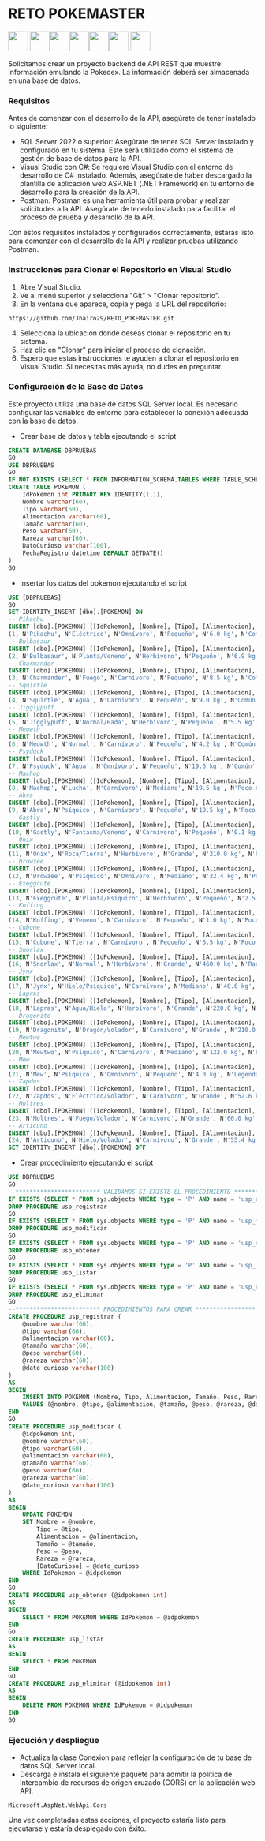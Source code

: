 # RETO POKEMASTER
<img src="https://play-lh.googleusercontent.com/uGqP7F-E_eaEwTb3hMz63MWf0YKRSK6n9INBwibBSOrGDg6B3sd-ACuqNrR312ohdQ" height="40"/> <img src="https://www.numerama.com/wp-content/uploads/2014/11/microsoftdotnet.jpg" height="40"/><img src="https://i2.wp.com/www.dotnetforall.com/wp-content/uploads/2017/02/Web-API-CORS.png?fit=560%2C315&ssl=1" height="40"/><img src="https://www.itsitio.com/wp-content/uploads/2014/06/sqlserver_0.jpg" height="40"/><img src="https://i.morioh.com/2021/08/10/7a18d28a.webp" height="40"/><img src="https://encrypted-tbn0.gstatic.com/images?q=tbn:ANd9GcSrPmNWAtnroI424NFmJBwNtUs6YIL_eVXHjA&usqp=CAU" height="40"/> <img src="https://pbs.twimg.com/media/F7xgJi7XgAAT6eA.jpg:large" height="40"/>

Solicitamos crear un proyecto backend de API REST que muestre información emulando la Pokedex. La información deberá ser almacenada en una base de datos.

### Requisitos
Antes de comenzar con el desarrollo de la API, asegúrate de tener instalado lo siguiente:
- SQL Server 2022 o superior: Asegúrate de tener SQL Server instalado y configurado en tu sistema. Este será utilizado como el sistema de gestión de base de datos para la API.
- Visual Studio con C#: Se requiere Visual Studio con el entorno de desarrollo de C# instalado. Además, asegúrate de haber descargado la plantilla de aplicación web ASP.NET (.NET Framework) en tu entorno de desarrollo para la creación de la API.
- Postman: Postman es una herramienta útil para probar y realizar solicitudes a la API. Asegúrate de tenerlo instalado para facilitar el proceso de prueba y desarrollo de la API.

Con estos requisitos instalados y configurados correctamente, estarás listo para comenzar con el desarrollo de la API y realizar pruebas utilizando Postman.
### Instrucciones para Clonar el Repositorio en Visual Studio
1. Abre Visual Studio.
2. Ve al menú superior y selecciona "Git" > "Clonar repositorio".
3. En la ventana que aparece, copia y pega la URL del repositorio:
```
https://github.com/Jhairo29/RETO_POKEMASTER.git
```
4. Selecciona la ubicación donde deseas clonar el repositorio en tu sistema.
5. Haz clic en "Clonar" para iniciar el proceso de clonación.
6. Espero que estas instrucciones te ayuden a clonar el repositorio en Visual Studio. Si necesitas más ayuda, no dudes en preguntar.

### Configuración de la Base de Datos
Este proyecto utiliza una base de datos SQL Server local. Es necesario configurar las variables de entorno para establecer la conexión adecuada con la base de datos.
- Crear base de datos y tabla ejecutando el script
```sql
CREATE DATABASE DBPRUEBAS
GO 
USE DBPRUEBAS
GO
IF NOT EXISTS (SELECT * FROM INFORMATION_SCHEMA.TABLES WHERE TABLE_SCHEMA = 'dbo' AND TABLE_NAME = 'POKEMON')
CREATE TABLE POKEMON (
    IdPokemon int PRIMARY KEY IDENTITY(1,1),
    Nombre varchar(60),
    Tipo varchar(60),
    Alimentacion varchar(60),
    Tamaño varchar(60),
    Peso varchar(60),
    Rareza varchar(60),
    DatoCurioso varchar(100),
    FechaRegistro datetime DEFAULT GETDATE()
)
GO
```
- Insertar los datos del pokemon ejecutando el script
```sql
USE [DBPRUEBAS]
GO
SET IDENTITY_INSERT [dbo].[POKEMON] ON 
-- Pikachu
INSERT [dbo].[POKEMON] ([IdPokemon], [Nombre], [Tipo], [Alimentacion], [Tamaño], [Peso], [Rareza], [DatoCurioso]) VALUES 
(1, N'Pikachu', N'Eléctrico', N'Omnívoro', N'Pequeño', N'6.0 kg', N'Común', N'Siempre tiene energía estática en su cuerpo.')
-- Bulbasaur
INSERT [dbo].[POKEMON] ([IdPokemon], [Nombre], [Tipo], [Alimentacion], [Tamaño], [Peso], [Rareza], [DatoCurioso]) VALUES 
(2, N'Bulbasaur', N'Planta/Veneno', N'Herbívoro', N'Pequeño', N'6.9 kg', N'Común', N'El bulbo en su espalda puede absorber nutrientes del sol.')
-- Charmander
INSERT [dbo].[POKEMON] ([IdPokemon], [Nombre], [Tipo], [Alimentacion], [Tamaño], [Peso], [Rareza], [DatoCurioso]) VALUES 
(3, N'Charmander', N'Fuego', N'Carnívoro', N'Pequeño', N'8.5 kg', N'Común', N'La llama en su cola indica su estado emocional.')
-- Squirtle
INSERT [dbo].[POKEMON] ([IdPokemon], [Nombre], [Tipo], [Alimentacion], [Tamaño], [Peso], [Rareza], [DatoCurioso]) VALUES 
(4, N'Squirtle', N'Agua', N'Carnívoro', N'Pequeño', N'9.0 kg', N'Común', N'Puede disparar agua a alta presión desde su boca.')
-- Jigglypuff
INSERT [dbo].[POKEMON] ([IdPokemon], [Nombre], [Tipo], [Alimentacion], [Tamaño], [Peso], [Rareza], [DatoCurioso]) VALUES 
(5, N'Jigglypuff', N'Normal/Hada', N'Herbívoro', N'Pequeño', N'5.5 kg', N'Común', N'Canta una canción de cuna que hace dormir a quien la escucha.')
-- Meowth
INSERT [dbo].[POKEMON] ([IdPokemon], [Nombre], [Tipo], [Alimentacion], [Tamaño], [Peso], [Rareza], [DatoCurioso]) VALUES 
(6, N'Meowth', N'Normal', N'Carnívoro', N'Pequeño', N'4.2 kg', N'Común', N'Le encantan las monedas brillantes.')
-- Psyduck
INSERT [dbo].[POKEMON] ([IdPokemon], [Nombre], [Tipo], [Alimentacion], [Tamaño], [Peso], [Rareza], [DatoCurioso]) VALUES 
(7, N'Psyduck', N'Agua', N'Omnívoro', N'Pequeño', N'19.6 kg', N'Común', N'Siempre tiene dolor de cabeza.')
-- Machop
INSERT [dbo].[POKEMON] ([IdPokemon], [Nombre], [Tipo], [Alimentacion], [Tamaño], [Peso], [Rareza], [DatoCurioso]) VALUES 
(8, N'Machop', N'Lucha', N'Carnívoro', N'Mediano', N'19.5 kg', N'Poco Común', N'Entrena levantando rocas.');
-- Abra
INSERT [dbo].[POKEMON] ([IdPokemon], [Nombre], [Tipo], [Alimentacion], [Tamaño], [Peso], [Rareza], [DatoCurioso]) VALUES 
(9, N'Abra', N'Psíquico', N'Carnívoro', N'Pequeño', N'19.5 kg', N'Poco Común', N'Puede leer la mente de otros.');
-- Gastly
INSERT [dbo].[POKEMON] ([IdPokemon], [Nombre], [Tipo], [Alimentacion], [Tamaño], [Peso], [Rareza], [DatoCurioso]) VALUES 
(10, N'Gastly', N'Fantasma/Veneno', N'Carnívoro', N'Pequeño', N'0.1 kg', N'Poco Común', N'Está compuesto por gases venenosos.');
-- Onix
INSERT [dbo].[POKEMON] ([IdPokemon], [Nombre], [Tipo], [Alimentacion], [Tamaño], [Peso], [Rareza], [DatoCurioso]) VALUES 
(11, N'Onix', N'Roca/Tierra', N'Herbívoro', N'Grande', N'210.0 kg', N'Poco Común', N'Vive en cuevas subterráneas.');
-- Drowzee
INSERT [dbo].[POKEMON] ([IdPokemon], [Nombre], [Tipo], [Alimentacion], [Tamaño], [Peso], [Rareza], [DatoCurioso]) VALUES 
(12, N'Drowzee', N'Psíquico', N'Omnívoro', N'Mediano', N'32.4 kg', N'Poco Común', N'Se alimenta de los sueños de las personas.');
-- Exeggcute
INSERT [dbo].[POKEMON] ([IdPokemon], [Nombre], [Tipo], [Alimentacion], [Tamaño], [Peso], [Rareza], [DatoCurioso]) VALUES 
(13, N'Exeggcute', N'Planta/Psíquico', N'Herbívoro', N'Pequeño', N'2.5 kg', N'Poco Común', N'Consiste en seis huevos de semillas.');
-- Koffing
INSERT [dbo].[POKEMON] ([IdPokemon], [Nombre], [Tipo], [Alimentacion], [Tamaño], [Peso], [Rareza], [DatoCurioso]) VALUES 
(14, N'Koffing', N'Veneno', N'Carnívoro', N'Pequeño', N'1.0 kg', N'Poco Común', N'Se infla para aumentar su tamaño.');
-- Cubone
INSERT [dbo].[POKEMON] ([IdPokemon], [Nombre], [Tipo], [Alimentacion], [Tamaño], [Peso], [Rareza], [DatoCurioso]) VALUES 
(15, N'Cubone', N'Tierra', N'Carnívoro', N'Pequeño', N'6.5 kg', N'Poco Común', N'Lleva una calavera de su madre fallecida.');
-- Snorlax
INSERT [dbo].[POKEMON] ([IdPokemon], [Nombre], [Tipo], [Alimentacion], [Tamaño], [Peso], [Rareza], [DatoCurioso]) VALUES 
(16, N'Snorlax', N'Normal', N'Herbívoro', N'Grande', N'460.0 kg', N'Raro', N'Puede dormir durante días seguidos.');
-- Jynx
INSERT [dbo].[POKEMON] ([IdPokemon], [Nombre], [Tipo], [Alimentacion], [Tamaño], [Peso], [Rareza], [DatoCurioso]) VALUES 
(17, N'Jynx', N'Hielo/Psíquico', N'Carnívoro', N'Mediano', N'40.6 kg', N'Raro', N'Su baile hipnotiza a sus oponentes.');
-- Lapras
INSERT [dbo].[POKEMON] ([IdPokemon], [Nombre], [Tipo], [Alimentacion], [Tamaño], [Peso], [Rareza], [DatoCurioso]) VALUES 
(18, N'Lapras', N'Agua/Hielo', N'Herbívoro', N'Grande', N'220.0 kg', N'Raro', N'Es conocido por su dulce canto.');
-- Dragonite
INSERT [dbo].[POKEMON] ([IdPokemon], [Nombre], [Tipo], [Alimentacion], [Tamaño], [Peso], [Rareza], [DatoCurioso]) VALUES 
(19, N'Dragonite', N'Dragón/Volador', N'Carnívoro', N'Grande', N'210.0 kg', N'Raro', N'Puede volar a grandes velocidades.');
-- Mewtwo
INSERT [dbo].[POKEMON] ([IdPokemon], [Nombre], [Tipo], [Alimentacion], [Tamaño], [Peso], [Rareza], [DatoCurioso]) VALUES 
(20, N'Mewtwo', N'Psíquico', N'Carnívoro', N'Mediano', N'122.0 kg', N'Legendario', N'Fue creado artificialmente en un laboratorio.');
-- Mew
INSERT [dbo].[POKEMON] ([IdPokemon], [Nombre], [Tipo], [Alimentacion], [Tamaño], [Peso], [Rareza], [DatoCurioso]) VALUES 
(21, N'Mew', N'Psíquico', N'Omnívoro', N'Pequeño', N'4.0 kg', N'Legendario', N'Contiene el ADN de todos los Pokémon.');
-- Zapdos
INSERT [dbo].[POKEMON] ([IdPokemon], [Nombre], [Tipo], [Alimentacion], [Tamaño], [Peso], [Rareza], [DatoCurioso]) VALUES 
(22, N'Zapdos', N'Eléctrico/Volador', N'Carnívoro', N'Grande', N'52.6 kg', N'Legendario', N'Su cuerpo genera electricidad estática.');
-- Moltres
INSERT [dbo].[POKEMON] ([IdPokemon], [Nombre], [Tipo], [Alimentacion], [Tamaño], [Peso], [Rareza], [DatoCurioso]) VALUES 
(23, N'Moltres', N'Fuego/Volador', N'Carnívoro', N'Grande', N'60.0 kg', N'Legendario', N'Tiene la habilidad de controlar el fuego.');
-- Articuno
INSERT [dbo].[POKEMON] ([IdPokemon], [Nombre], [Tipo], [Alimentacion], [Tamaño], [Peso], [Rareza], [DatoCurioso]) VALUES 
(24, N'Articuno', N'Hielo/Volador', N'Carnívoro', N'Grande', N'55.4 kg', N'Legendario', N'Puede congelar el aire a su alrededor.');
SET IDENTITY_INSERT [dbo].[POKEMON] OFF 
```
- Crear procedimiento ejecutando el script
```sql
USE DBPRUEBAS
GO
--************************ VALIDAMOS SI EXISTE EL PROCEDIMIENTO ************************--
IF EXISTS (SELECT * FROM sys.objects WHERE type = 'P' AND name = 'usp_registrar')
DROP PROCEDURE usp_registrar
GO
IF EXISTS (SELECT * FROM sys.objects WHERE type = 'P' AND name = 'usp_modificar')
DROP PROCEDURE usp_modificar
GO
IF EXISTS (SELECT * FROM sys.objects WHERE type = 'P' AND name = 'usp_obtener')
DROP PROCEDURE usp_obtener
GO
IF EXISTS (SELECT * FROM sys.objects WHERE type = 'P' AND name = 'usp_listar')
DROP PROCEDURE usp_listar
GO
IF EXISTS (SELECT * FROM sys.objects WHERE type = 'P' AND name = 'usp_eliminar')
DROP PROCEDURE usp_eliminar
GO
--************************ PROCEDIMIENTOS PARA CREAR ************************--
CREATE PROCEDURE usp_registrar (
    @nombre varchar(60),
    @tipo varchar(60),
    @alimentacion varchar(60),
    @tamaño varchar(60),
    @peso varchar(60),
    @rareza varchar(60),
    @dato_curioso varchar(100)
)
AS
BEGIN
    INSERT INTO POKEMON (Nombre, Tipo, Alimentacion, Tamaño, Peso, Rareza, [DatoCurioso])
    VALUES (@nombre, @tipo, @alimentacion, @tamaño, @peso, @rareza, @dato_curioso)
END
GO
CREATE PROCEDURE usp_modificar (
    @idpokemon int,
    @nombre varchar(60),
    @tipo varchar(60),
    @alimentacion varchar(60),
    @tamaño varchar(60),
    @peso varchar(60),
    @rareza varchar(60),
    @dato_curioso varchar(100)
)
AS
BEGIN
    UPDATE POKEMON
    SET Nombre = @nombre,
        Tipo = @tipo,
        Alimentacion = @alimentacion,
        Tamaño = @tamaño,
        Peso = @peso,
        Rareza = @rareza,
        [DatoCurioso] = @dato_curioso
    WHERE IdPokemon = @idpokemon
END
GO
CREATE PROCEDURE usp_obtener (@idpokemon int)
AS
BEGIN
    SELECT * FROM POKEMON WHERE IdPokemon = @idpokemon
END
GO
CREATE PROCEDURE usp_listar
AS
BEGIN
    SELECT * FROM POKEMON
END
GO
CREATE PROCEDURE usp_eliminar (@idpokemon int)
AS
BEGIN
    DELETE FROM POKEMON WHERE IdPokemon = @idpokemon
END
GO
```
### Ejecución y despliegue
- Actualiza la clase Conexion para reflejar la configuración de tu base de datos SQL Server local.
- Descarga e instala el siguiente paquete para admitir la política de intercambio de recursos de origen cruzado (CORS) en la aplicación web API.
```
Microsoft.AspNet.WebApi.Cors
```
Una vez completadas estas acciones, el proyecto estaría listo para ejecutarse y estaría desplegado con éxito.
